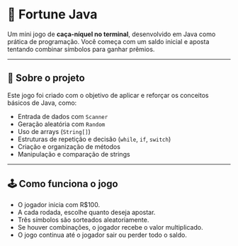 # 🎰 Fortune Java

Um mini jogo de **caça-níquel no terminal**, desenvolvido em Java como prática de programação. Você começa com um saldo inicial e aposta tentando combinar símbolos para ganhar prêmios.

---

## 🧪 Sobre o projeto

Este jogo foi criado com o objetivo de aplicar e reforçar os conceitos básicos de Java, como:

- Entrada de dados com `Scanner`
- Geração aleatória com `Random`
- Uso de arrays (`String[]`)
- Estruturas de repetição e decisão (`while`, `if`, `switch`)
- Criação e organização de métodos
- Manipulação e comparação de strings

---

## 🕹️ Como funciona o jogo

- O jogador inicia com R$100.
- A cada rodada, escolhe quanto deseja apostar.
- Três símbolos são sorteados aleatoriamente.
- Se houver combinações, o jogador recebe o valor multiplicado.
- O jogo continua até o jogador sair ou perder todo o saldo.
